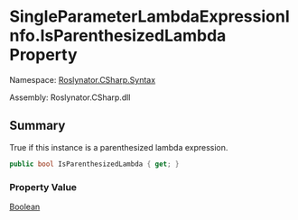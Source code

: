 # SingleParameterLambdaExpressionInfo\.IsParenthesizedLambda Property

Namespace: [Roslynator.CSharp.Syntax](../../README.md)

Assembly: Roslynator\.CSharp\.dll

## Summary

True if this instance is a parenthesized lambda expression\.

```csharp
public bool IsParenthesizedLambda { get; }
```

### Property Value

[Boolean](https://docs.microsoft.com/en-us/dotnet/api/system.boolean)

